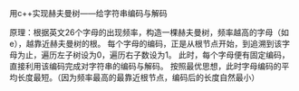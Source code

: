 ﻿用c++实现赫夫曼树——给字符串编码与解码

原理：根据英文26个字母的出现频率，构造一棵赫夫曼树，频率越高的字母（如e），越靠近赫夫曼树的根。
每个字母的编码，正是从根节点开始，到追溯到该字母为止，遍历左子树设为0，遍历右子数设为1。
此时，每个字母便有固定编码，直接利用该编码完成对字符串的编码与解码。
按照最优思想，此时字母编码的平均长度最短。（因为频率最高的最靠近根节点，编码后的长度自然最小）